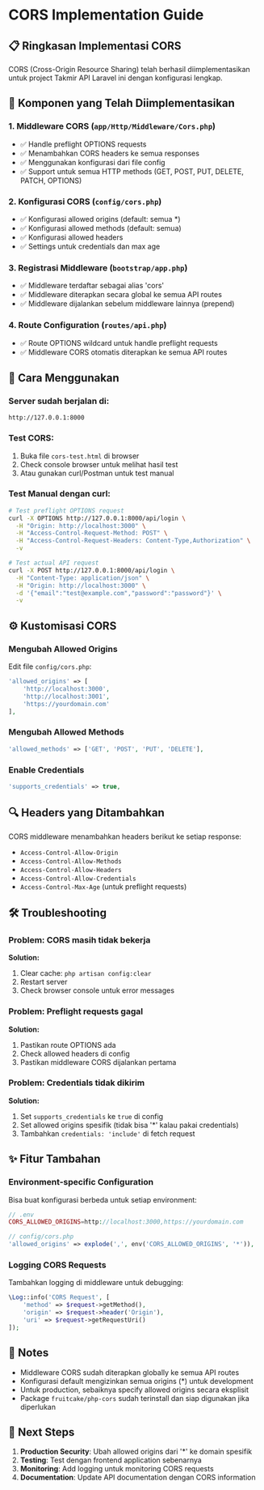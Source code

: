 # CORS Implementation Guide

## 📋 Ringkasan Implementasi CORS

CORS (Cross-Origin Resource Sharing) telah berhasil diimplementasikan untuk project Takmir API Laravel ini dengan konfigurasi lengkap.

## 🔧 Komponen yang Telah Diimplementasikan

### 1. Middleware CORS (`app/Http/Middleware/Cors.php`)

-   ✅ Handle preflight OPTIONS requests
-   ✅ Menambahkan CORS headers ke semua responses
-   ✅ Menggunakan konfigurasi dari file config
-   ✅ Support untuk semua HTTP methods (GET, POST, PUT, DELETE, PATCH, OPTIONS)

### 2. Konfigurasi CORS (`config/cors.php`)

-   ✅ Konfigurasi allowed origins (default: semua \*)
-   ✅ Konfigurasi allowed methods (default: semua)
-   ✅ Konfigurasi allowed headers
-   ✅ Settings untuk credentials dan max age

### 3. Registrasi Middleware (`bootstrap/app.php`)

-   ✅ Middleware terdaftar sebagai alias 'cors'
-   ✅ Middleware diterapkan secara global ke semua API routes
-   ✅ Middleware dijalankan sebelum middleware lainnya (prepend)

### 4. Route Configuration (`routes/api.php`)

-   ✅ Route OPTIONS wildcard untuk handle preflight requests
-   ✅ Middleware CORS otomatis diterapkan ke semua API routes

## 🚀 Cara Menggunakan

### Server sudah berjalan di:

```
http://127.0.0.1:8000
```

### Test CORS:

1. Buka file `cors-test.html` di browser
2. Check console browser untuk melihat hasil test
3. Atau gunakan curl/Postman untuk test manual

### Test Manual dengan curl:

```bash
# Test preflight OPTIONS request
curl -X OPTIONS http://127.0.0.1:8000/api/login \
  -H "Origin: http://localhost:3000" \
  -H "Access-Control-Request-Method: POST" \
  -H "Access-Control-Request-Headers: Content-Type,Authorization" \
  -v

# Test actual API request
curl -X POST http://127.0.0.1:8000/api/login \
  -H "Content-Type: application/json" \
  -H "Origin: http://localhost:3000" \
  -d '{"email":"test@example.com","password":"password"}' \
  -v
```

## ⚙️ Kustomisasi CORS

### Mengubah Allowed Origins

Edit file `config/cors.php`:

```php
'allowed_origins' => [
    'http://localhost:3000',
    'http://localhost:3001',
    'https://yourdomain.com'
],
```

### Mengubah Allowed Methods

```php
'allowed_methods' => ['GET', 'POST', 'PUT', 'DELETE'],
```

### Enable Credentials

```php
'supports_credentials' => true,
```

## 🔍 Headers yang Ditambahkan

CORS middleware menambahkan headers berikut ke setiap response:

-   `Access-Control-Allow-Origin`
-   `Access-Control-Allow-Methods`
-   `Access-Control-Allow-Headers`
-   `Access-Control-Allow-Credentials`
-   `Access-Control-Max-Age` (untuk preflight requests)

## 🛠️ Troubleshooting

### Problem: CORS masih tidak bekerja

**Solution:**

1. Clear cache: `php artisan config:clear`
2. Restart server
3. Check browser console untuk error messages

### Problem: Preflight requests gagal

**Solution:**

1. Pastikan route OPTIONS ada
2. Check allowed headers di config
3. Pastikan middleware CORS dijalankan pertama

### Problem: Credentials tidak dikirim

**Solution:**

1. Set `supports_credentials` ke `true` di config
2. Set allowed origins spesifik (tidak bisa '\*' kalau pakai credentials)
3. Tambahkan `credentials: 'include'` di fetch request

## ✨ Fitur Tambahan

### Environment-specific Configuration

Bisa buat konfigurasi berbeda untuk setiap environment:

```php
// .env
CORS_ALLOWED_ORIGINS=http://localhost:3000,https://yourdomain.com

// config/cors.php
'allowed_origins' => explode(',', env('CORS_ALLOWED_ORIGINS', '*')),
```

### Logging CORS Requests

Tambahkan logging di middleware untuk debugging:

```php
\Log::info('CORS Request', [
    'method' => $request->getMethod(),
    'origin' => $request->header('Origin'),
    'uri' => $request->getRequestUri()
]);
```

## 📝 Notes

-   Middleware CORS sudah diterapkan globally ke semua API routes
-   Konfigurasi default mengizinkan semua origins (\*) untuk development
-   Untuk production, sebaiknya specify allowed origins secara eksplisit
-   Package `fruitcake/php-cors` sudah terinstall dan siap digunakan jika diperlukan

## 🎯 Next Steps

1. **Production Security**: Ubah allowed origins dari '\*' ke domain spesifik
2. **Testing**: Test dengan frontend application sebenarnya
3. **Monitoring**: Add logging untuk monitoring CORS requests
4. **Documentation**: Update API documentation dengan CORS information
